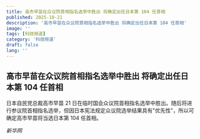 ```yaml
---
title: 高市早苗在众议院首相指名选举中胜出 将确定出任日本第 104 任首相
published: 2025-10-21
description: '高市早苗在众议院首相指名选举中胜出 将确定出任日本第 104 任首相'
image: ''
tags: [科技频道]
category: '科技频道'
draft: false
lang: ''
---
```


## 高市早苗在众议院首相指名选举中胜出 将确定出任日本第 104 任首相

日本自民党总裁高市早苗 21 日在临时国会众议院首相指名选举中胜出。随后将进行参议院首相指名选举，但因日本宪法规定众议院选举结果具有"优先性"，所以可确定高市早苗将当选日本第 104 任首相。

*新华网*
